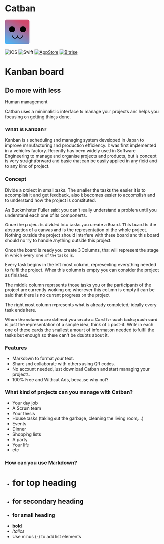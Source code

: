 # Catban

<img src="Design/logo.png" alt="Catban"/>

![iOS](https://img.shields.io/badge/iOS-9.0%2B-blue.svg)
![Swift](https://img.shields.io/badge/Swift-4.2-blue.svg)
[![AppStore](https://img.shields.io/itunes/v/1363004864.svg)](https://itunes.apple.com/us/app/catban/id1363004864)
[![Bitrise](https://app.bitrise.io/app/807a375d287b2f0b/status.svg?token=lutdvZqnAiBoLp3vkTwX8w)](https://app.bitrise.io/app/807a375d287b2f0b)


# Kanban board
## Do more with less

Human management

Catban uses a minimalistic interface to manage your projects and helps you focusing on getting things done.


### What is Kanban?

Kanban is a scheduling and managing system developed in Japan to improve manufacturing and production efficiency. It was first implemented in a vehicles factory. Recently has been widely used in Software Engineering to manage and organise projects and products, but is concept is very straightforward and basic that can be easily applied in any field and to any kind of project.


### Concept

Divide a project in small tasks. The smaller the tasks the easier it is to accomplish it and get feedback, also it becomes easier to accomplish and to understand how the project is constituted.


As Buckminster Fuller said: you can't really understand a problem until you understand each one of its components.


Once the project is divided into tasks you create a Board. This board is the abstraction of a canvas and is the representation of the whole project. Nothing outside the project should interfere with these board and this board should no try to handle anything outside this project.


Once the board is ready you create 3 Columns, that will represent the stage in which every one of the tasks is.

Every task begins in the left most column, representing everything needed to fulfil the project. When this column is empty you can consider the project as finished.

The middle column represents those tasks you or the participants of the project are currently working on; whenever this column is empty it can be said that there is no current progress on the project.

The right most column represents what is already completed; ideally every task ends here.


When the columns are defined you create a Card for each tasks; each card is just the representation of a simple idea, think of a post-it. Write in each one of these cards the smallest amount of information needed to fulfil the tasks but enough so there can't be doubts about it.


### Features

- Markdown to format your text.
- Share and collaborate with others using QR codes.
- No account needed, just download Catban and start managing your projects.
- 100% Free and Without Ads, because why not?


### What kind of projects can you manage with Catban?

- Your day job
- A Scrum team
- Your thesis
- House tasks (taking out the garbage, cleaning the living room,...)
- Events
- Dinner
- Shopping lists
- A party
- Your life
- etc


### How can you use Markdown?
- # for top heading
- ## for secondary heading
- ### for small heading
- **bold**
- _italics_
- Use minus (-) to add list elements
